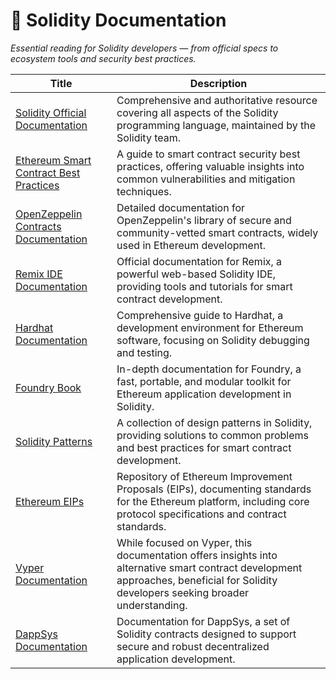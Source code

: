 # 📄 Solidity Documentation  
_Essential reading for Solidity developers — from official specs to ecosystem tools and security best practices._

| Title | Description |
|-------|-------------|
| [Solidity Official Documentation](https://docs.soliditylang.org/) | Comprehensive and authoritative resource covering all aspects of the Solidity programming language, maintained by the Solidity team. |
| [Ethereum Smart Contract Best Practices](https://consensys.github.io/smart-contract-best-practices/) | A guide to smart contract security best practices, offering valuable insights into common vulnerabilities and mitigation techniques. |
| [OpenZeppelin Contracts Documentation](https://docs.openzeppelin.com/contracts/) | Detailed documentation for OpenZeppelin's library of secure and community-vetted smart contracts, widely used in Ethereum development. |
| [Remix IDE Documentation](https://remix-ide.readthedocs.io/en/latest/) | Official documentation for Remix, a powerful web-based Solidity IDE, providing tools and tutorials for smart contract development. |
| [Hardhat Documentation](https://hardhat.org/hardhat-runner/docs) | Comprehensive guide to Hardhat, a development environment for Ethereum software, focusing on Solidity debugging and testing. |
| [Foundry Book](https://book.getfoundry.sh/) | In-depth documentation for Foundry, a fast, portable, and modular toolkit for Ethereum application development in Solidity. |
| [Solidity Patterns](https://fravoll.github.io/solidity-patterns/) | A collection of design patterns in Solidity, providing solutions to common problems and best practices for smart contract development. |
| [Ethereum EIPs](https://eips.ethereum.org/) | Repository of Ethereum Improvement Proposals (EIPs), documenting standards for the Ethereum platform, including core protocol specifications and contract standards. |
| [Vyper Documentation](https://vyper.readthedocs.io/en/latest/) | While focused on Vyper, this documentation offers insights into alternative smart contract development approaches, beneficial for Solidity developers seeking broader understanding. |
| [DappSys Documentation](https://dapp.tools/dappsys/) | Documentation for DappSys, a set of Solidity contracts designed to support secure and robust decentralized application development. |
